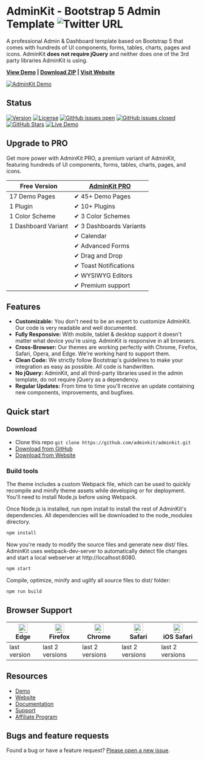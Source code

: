 # AdminKit - Bootstrap 5 Admin Template ![Twitter URL](https://img.shields.io/twitter/url?style=social&url=https%3A%2F%2Fadminkit.io%2F&text=AdminKit%20-%20Open%20Source%20Bootstrap%205%20Admin%20Template)

A professional Admin & Dashboard template based on Bootstrap 5 that comes with hundreds of UI components, forms, tables, charts, pages and icons. AdminKit **does not require jQuery** and neither does one of the 3rd party libraries AdminKit is using.

<strong><a href="https://demo.adminkit.io/">View Demo</a> | <a href="https://github.com/adminkit/adminkit/archive/master.zip">Download ZIP</a> | <a href="https://adminkit.io/">Visit Website</a></strong>

[![AdminKit Demo](https://assets.adminkit.io/banners/adminkit-bootstrap-5-admin-template.png)](https://demo.adminkit.io/)

## Status

[![Version](https://img.shields.io/npm/v/@adminkit/core)](https://www.npmjs.com/package/@adminkit/core) [![License](https://img.shields.io/badge/license-MIT-blue.svg)](https://github.com/adminkit/adminkit/blob/master/LICENSE) [![GitHub issues open](https://img.shields.io/github/issues/adminkit/adminkit.svg)](https://github.com/adminkit/adminkit/issues?q=is%3Aopen+is%3Aissue) [![GitHub issues closed](https://img.shields.io/github/issues-closed-raw/adminkit/adminkit.svg)](https://github.com/adminkit/adminkit/issues?q=is%3Aissue+is%3Aclosed) [![GitHub Stars](https://img.shields.io/github/stars/adminkit/adminkit.svg?color=green)](https://github.com/adminkit/adminkit/stargazers) [![Live Demo](https://img.shields.io/badge/demo-online-green.svg)](https://demo.adminkit.io/)

## Upgrade to PRO
Get more power with AdminKit PRO, a premium variant of AdminKit, featuring hundreds of UI components, forms, tables, charts, pages, and icons.

| Free Version        | [AdminKit PRO](https://adminkit.io/pricing/) |
|---------------------|----------------------------------------------|
| 17 Demo Pages       | ✔ 45+ Demo Pages                             |
| 1 Plugin            | ✔ 10+ Plugins                                |
| 1 Color Scheme      | ✔ 3 Color Schemes                            |
| 1 Dashboard Variant | ✔ 3 Dashboards Variants                      |
|                     | ✔ Calendar                                   |
|                     | ✔ Advanced Forms                             |
|                     | ✔ Drag and Drop                              |
|                     | ✔ Toast Notifications                        |
|                     | ✔ WYSIWYG Editors                            |
|                     | ✔ Premium support                            |

## Features

* **Customizable:** You don't need to be an expert to customize AdminKit. Our code is very readable and well documented.
* **Fully Responsive:** With mobile, tablet & desktop support it doesn't matter what device you're using. AdminKit is responsive in all browsers.
* **Cross-Browser:** Our themes are working perfectly with Chrome, Firefox, Safari, Opera, and Edge. We're working hard to support them.
* **Clean Code:** We strictly follow Bootstrap's guidelines to make your integration as easy as possible. All code is handwritten.
* **No jQuery:** AdminKit, and all third-party libraries used in the admin template, do not require jQuery as a dependency.
* **Regular Updates:** From time to time you'll receive an update containing new components, improvements, and bugfixes.

## Quick start

### Download

* Clone this repo `git clone https://github.com/adminkit/adminkit.git`
* [Download from GitHub](https://github.com/adminkit/adminkit/archive/master.zip)
* [Download from Website](https://adminkit.io/#download)

### Build tools

The theme includes a custom Webpack file, which can be used to quickly recompile and minify theme assets while developing or for deployment. You'll need to install Node.js before using Webpack.

Once Node.js is installed, run npm install to install the rest of AdminKit's dependencies. All dependencies will be downloaded to the node_modules directory.

```sh
npm install
```

Now you're ready to modify the source files and generate new dist/ files. AdminKit uses webpack-dev-server to automatically detect file changes and start a local webserver at http://localhost:8080.

```sh
npm start
```

Compile, optimize, minify and uglify all source files to dist/ folder:

```sh
npm run build
```

## Browser Support

| <img src="https://assets.adminkit.io/browsers/edge.png" alt="Edge" width="24px" height="24px" /><br/>Edge | <img src="https://assets.adminkit.io/browsers/firefox.png" alt="Firefox" width="24px" height="24px" /><br/>Firefox | <img src="https://assets.adminkit.io/browsers/chrome.png" alt="Chrome" width="24px" height="24px" /><br/>Chrome | <img src="https://assets.adminkit.io/browsers/safari.png" alt="Safari" width="24px" height="24px" /><br/>Safari | <img src="https://assets.adminkit.io/browsers/safari-ios.png" alt="iOS Safari" width="24px" height="24px" /><br/>iOS Safari |
| --------- | --------- | --------- | --------- | --------- |
| last version| last 2 versions| last 2 versions| last 2 versions| last 2 versions

## Resources

* [Demo](https://demo.adminkit.io/)
* [Website](https://adminkit.io/)
* [Documentation](https://adminkit.io/docs)
* [Support](https://adminkit.io/support/)
* [Affiliate Program](https://adminkit.io/affiliate-program)

## Bugs and feature requests

Found a bug or have a feature request? [Please open a new issue](https://github.com/adminkit/adminkit/issues/new).